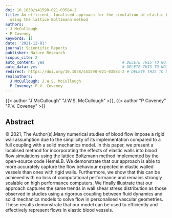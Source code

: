 ```yaml
---
doi: 10.1038/s41598-021-03584-2
title: An efficient, localised approach for the simulation of elastic blood vessels
  using the lattice Boltzmann method
authors:
- J McCullough
- P Coveney
keywords: []
date: '2021-12-01'
journal: Scientific Reports
publisher: Nature Research
scopus_cite: 2
auto_content: yes                                  # DELETE THIS TO NOT AUTO GENERATE CONTENT
auto_data: yes                                     # DELETE THIS TO NOT AUTO GENERATE METADATA
redirect: https://doi.org/10.1038/s41598-021-03584-2 # DELETE THIS TO NOT REDIRECT
realauthors:
  J McCullough: J.W.S. McCullough
  P Coveney: P.V. Coveney
---
```

{{< author "J McCullough" "J.W.S. McCullough" >}}, {{< author "P Coveney" "P.V. Coveney" >}}

## Abstract
© 2021, The Author(s).Many numerical studies of blood flow impose a rigid wall assumption due to the simplicity of its implementation compared to a full coupling with a solid mechanics model. In this paper, we present a localised method for incorporating the effects of elastic walls into blood flow simulations using the lattice Boltzmann method implemented by the open-source code HemeLB. We demonstrate that our approach is able to more accurately capture the flow behaviour expected in elastic walled vessels than ones with rigid walls. Furthermore, we show that this can be achieved with no loss of computational performance and remains strongly scalable on high performance computers. We finally illustrate that our approach captures the same trends in wall shear stress distribution as those observed in studies using a rigorous coupling between fluid dynamics and solid mechanics models to solve flow in personalised vascular geometries. These results demonstrate that our model can be used to efficiently and effectively represent flows in elastic blood vessels.
